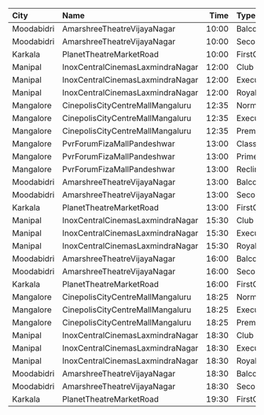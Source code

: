 | City       | Name                             |  Time | Type        | Price | Capacity | Booked |
| :--------- | :------------------------------- | ----: | :---------- | ----: | -------: | -----: |
| Moodabidri | AmarshreeTheatreVijayaNagar      | 10:00 | Balcony     |  100₹ |      192 |    114 |
| Moodabidri | AmarshreeTheatreVijayaNagar      | 10:00 | SecondClass |   90₹ |      368 |    368 |
| Karkala    | PlanetTheatreMarketRoad          | 10:00 | FirstClass  |  100₹ |       98 |     70 |
| Manipal    | InoxCentralCinemasLaxmindraNagar | 12:00 | Club        |  150₹ |       52 |      0 |
| Manipal    | InoxCentralCinemasLaxmindraNagar | 12:00 | Executive   |  130₹ |       85 |      0 |
| Manipal    | InoxCentralCinemasLaxmindraNagar | 12:00 | Royal       |  250₹ |       12 |      0 |
| Mangalore  | CinepolisCityCentreMallMangaluru | 12:35 | Normal      |  150₹ |       28 |      0 |
| Mangalore  | CinepolisCityCentreMallMangaluru | 12:35 | Executive   |  150₹ |      133 |      0 |
| Mangalore  | CinepolisCityCentreMallMangaluru | 12:35 | Premium     |  150₹ |       58 |      0 |
| Mangalore  | PvrForumFizaMallPandeshwar       | 13:00 | Classic     |  150₹ |      133 |      0 |
| Mangalore  | PvrForumFizaMallPandeshwar       | 13:00 | Prime       |  150₹ |       69 |      0 |
| Mangalore  | PvrForumFizaMallPandeshwar       | 13:00 | Recliner    |  300₹ |       13 |      0 |
| Moodabidri | AmarshreeTheatreVijayaNagar      | 13:00 | Balcony     |  100₹ |      192 |    114 |
| Moodabidri | AmarshreeTheatreVijayaNagar      | 13:00 | SecondClass |   90₹ |      368 |    368 |
| Karkala    | PlanetTheatreMarketRoad          | 13:00 | FirstClass  |  100₹ |       98 |     70 |
| Manipal    | InoxCentralCinemasLaxmindraNagar | 15:30 | Club        |  150₹ |       43 |      0 |
| Manipal    | InoxCentralCinemasLaxmindraNagar | 15:30 | Executive   |  130₹ |       40 |      0 |
| Manipal    | InoxCentralCinemasLaxmindraNagar | 15:30 | Royal       |  250₹ |        7 |      0 |
| Moodabidri | AmarshreeTheatreVijayaNagar      | 16:00 | Balcony     |  100₹ |      192 |    114 |
| Moodabidri | AmarshreeTheatreVijayaNagar      | 16:00 | SecondClass |   90₹ |      368 |    368 |
| Karkala    | PlanetTheatreMarketRoad          | 16:00 | FirstClass  |  100₹ |       98 |     70 |
| Mangalore  | CinepolisCityCentreMallMangaluru | 18:25 | Normal      |  150₹ |       28 |      0 |
| Mangalore  | CinepolisCityCentreMallMangaluru | 18:25 | Executive   |  150₹ |      133 |      5 |
| Mangalore  | CinepolisCityCentreMallMangaluru | 18:25 | Premium     |  150₹ |       58 |     16 |
| Manipal    | InoxCentralCinemasLaxmindraNagar | 18:30 | Club        |  150₹ |       37 |      0 |
| Manipal    | InoxCentralCinemasLaxmindraNagar | 18:30 | Executive   |  130₹ |       40 |      0 |
| Manipal    | InoxCentralCinemasLaxmindraNagar | 18:30 | Royal       |  250₹ |        3 |      0 |
| Moodabidri | AmarshreeTheatreVijayaNagar      | 18:30 | Balcony     |  100₹ |      192 |    114 |
| Moodabidri | AmarshreeTheatreVijayaNagar      | 18:30 | SecondClass |   90₹ |      368 |    368 |
| Karkala    | PlanetTheatreMarketRoad          | 19:30 | FirstClass  |  100₹ |       98 |     70 |